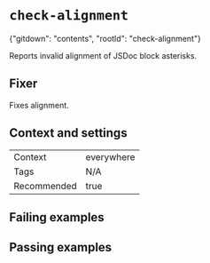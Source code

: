 # `check-alignment`

{"gitdown": "contents", "rootId": "check-alignment"}

Reports invalid alignment of JSDoc block asterisks.

## Fixer

Fixes alignment.

## Context and settings

|||
|---|---|
|Context|everywhere|
|Tags|N/A|
|Recommended|true|

## Failing examples

<!-- assertions-failing checkAlignment -->

## Passing examples

<!-- assertions-passing checkAlignment -->
